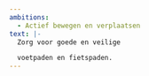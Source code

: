 ```yaml
---
ambitions:
  - Actief bewegen en verplaatsen
text: |-
  Zorg voor goede en veilige 

  voetpaden en fietspaden.
---
```

